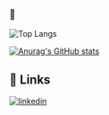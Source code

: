 ### 👋
<!--
**Luketss/Luketss** is a ✨ _special_ ✨ repository because its `README.md` (this file) appears on your GitHub profile.

Here are some ideas to get you started:

- 🔭 I’m currently working on ...
- 🌱 I’m currently learning ...
- 👯 I’m looking to collaborate on ...
- 🤔 I’m looking for help with ...
- 💬 Ask me about ...
- 📫 How to reach me: ...
- 😄 Pronouns: ...
- ⚡ Fun fact: ...
-->
![Top Langs](https://github-readme-stats.vercel.app/api/top-langs/?username=Luketss)
<!--![Top Langs](https://github-readme-stats.vercel.app/api/top-langs/?username=Luketss&hide_progress=true)-->

[![Anurag's GitHub stats](https://github-readme-stats.vercel.app/api?username=Luketss)](https://github.com/anuraghazra/github-readme-stats)

## 🔗 Links
[![linkedin](https://img.shields.io/badge/linkedin-0A66C2?style=for-the-badge&logo=linkedin&logoColor=white)](https://www.linkedin.com/in/lucassilluzio/)

